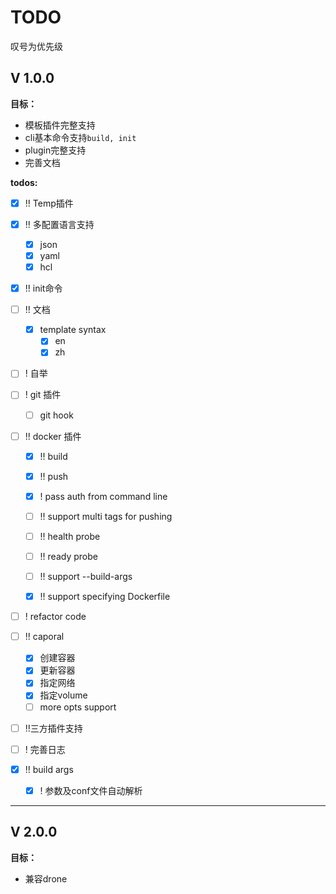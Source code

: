 # TODO

叹号为优先级

## V 1.0.0

**目标：**

* 模板插件完整支持
* cli基本命令支持`build, init`
* plugin完整支持
* 完善文档

**todos:**

- [x] !! Temp插件
- [x] !! 多配置语言支持
    - [x] json
    - [x] yaml
    - [x] hcl
- [x] !! init命令
- [ ] !! 文档
    - [x] template syntax
        - [x] en
        - [x] zh
- [ ] ! 自举
- [ ] ! git 插件
    - [ ] git hook
- [ ] !! docker 插件
    - [x] !! build
    - [x] !! push
    - [x] ! pass auth from command line
    - [ ] !! support multi tags for pushing
    - [ ] !! health probe
    - [ ] !! ready probe
    - [ ] !! support --build-args
    - [x] !! support specifying Dockerfile
    
    
    
- [ ] ! refactor code
- [ ] !! caporal
    - [x] 创建容器
    - [x] 更新容器
    - [x] 指定网络
    - [x] 指定volume
    - [ ] more opts support
    
- [ ] !!三方插件支持
    
- [ ] ! 完善日志
- [x] !! build args
    - [x] ! 参数及conf文件自动解析

----

## V 2.0.0

**目标：**

* 兼容drone
